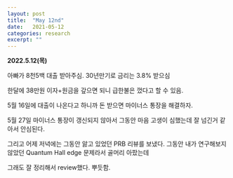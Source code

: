 ```yaml
---
layout: post
title:  "May 12nd"
date:   2021-05-12
categories: research
excerpt: ""
---
```


**2022.5.12(목)**

아빠가 8천5백 대출 받아주심. 30년만기로 금리는 $3.8\%$ 받으심

한달에 38만원 이자+원금을 갚으면 되니 급한불은 껐다고 할 수 있음.

5월 16일에 대출이 나온다고 하니까 돈 받으면 마이너스 통장을 해결하자. 

5월 27일 마이너스 통장이 갱신되지 않아서 그동안 마음 고생이 심했는데 잘 넘긴거 같아서 안심된다. 

그리고 어제 저녁에는 그동안 앓고 있었던 PRB 리뷰를 보냈다. 그동안 내가 연구해보지 않았던 Quantum Hall edge 문제라서 골머리 아팠는데

그래도 잘 정리해서 review했다.  뿌듯함.




